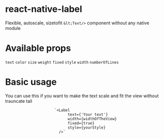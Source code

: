 # react-native-label
Flexible, autoscale, sizetofit `&lt;Text/>` component without any native module

# Available props
`text`
`color`
`size`
`weight`
`fixed`
`style`
`width`
`numberOfLines`

# Basic usage

You can use this if you want to make the text scale and fit the view without trauncate tail

                          `<Label
                                text={'Your text'}
                                width={widthOfTheView}
                                fixed={true}
                                style={yourStyle}
                            />`


